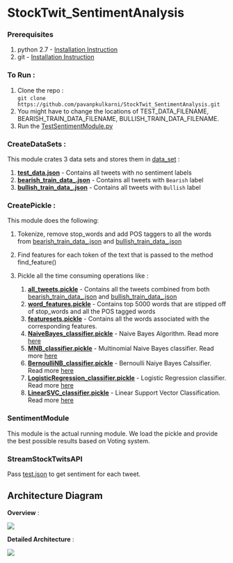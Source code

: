 # StockTwit_SentimentAnalysis

### Prerequisites  
1. python 2.7 - [Installation Instruction](https://www.python.org/download/releases/2.7/)
2. git - [Installation Instruction](https://git-scm.com/book/en/v2/Getting-Started-Installing-Git)


### To Run :  
1. Clone the repo :   
`git clone https://github.com/pavanpkulkarni/StockTwit_SentimentAnalysis.git`
2. You might have to change the locations of TEST_DATA_FILENAME, BEARISH_TRAIN_DATA_FILENAME, BULLISH_TRAIN_DATA_FILENAME.  
3. Run the [TestSentimentModule.py](https://github.com/pavanpkulkarni/StockTwit_SentimentAnalysis/blob/master/com/pavanpkulkarni/stocktwit/TestSentimentModule.py)


### CreateDataSets :  
This module crates 3 data sets and stores them in [data_set](https://github.com/pavanpkulkarni/StockTwit_SentimentAnalysis/tree/master/data_set) :
1. [**test_data.json**](https://github.com/pavanpkulkarni/StockTwit_SentimentAnalysis/blob/master/data_set/test_data.json) - Contains all tweets with no sentiment labels
2. [**bearish_train_data_.json**](https://github.com/pavanpkulkarni/StockTwit_SentimentAnalysis/blob/master/data_set/bearish_train_data_.json) - Contains all tweets with `Bearish` label
3. [**bullish_train_data_.json**](https://github.com/pavanpkulkarni/StockTwit_SentimentAnalysis/blob/master/data_set/bullish_train_data_.json) - Contains all tweets with `Bullish` label

### CreatePickle :
This module does the following:
1. Tokenize, remove stop_words and add POS taggers to all the words from [bearish_train_data_.json](https://github.com/pavanpkulkarni/StockTwit_SentimentAnalysis/blob/master/data_set/bearish_train_data_.json) and [bullish_train_data_.json](https://github.com/pavanpkulkarni/StockTwit_SentimentAnalysis/blob/master/data_set/bullish_train_data_.json)
2. Find features for each token of the text that is passed to the method find_feature()
3. Pickle all the time consuming operations like :  

   1. [**all_tweets.pickle**](https://github.com/pavanpkulkarni/StockTwit_SentimentAnalysis/tree/master/all_pickles) - Contains all the tweets combined from both [bearish_train_data_.json](https://github.com/pavanpkulkarni/StockTwit_SentimentAnalysis/blob/master/data_set/bearish_train_data_.json) and [bullish_train_data_.json](https://github.com/pavanpkulkarni/StockTwit_SentimentAnalysis/blob/master/data_set/bullish_train_data_.json)
   2. [**word_features.pickle**](https://github.com/pavanpkulkarni/StockTwit_SentimentAnalysis/tree/master/all_pickles) - Contains top 5000 words that are stipped off of stop_words and all the POS tagged words 
   3. [**featuresets.pickle**](https://github.com/pavanpkulkarni/StockTwit_SentimentAnalysis/tree/master/all_pickles) - Contains all the words associated with the corresponding features.
   4. [**NaiveBayes_classifier.pickle**](https://github.com/pavanpkulkarni/StockTwit_SentimentAnalysis/tree/master/all_pickles) - Naive Bayes Algorithm. Read more [here](http://www.nltk.org/_modules/nltk/classify/naivebayes.html)  
   5. [**MNB_classifier.pickle**](https://github.com/pavanpkulkarni/StockTwit_SentimentAnalysis/tree/master/all_pickles) - Multinomial Naive Bayes classifier. Read more [here](http://scikit-learn.org/stable/modules/generated/sklearn.naive_bayes.MultinomialNB.html)  
   6. [**BernoulliNB_classifier.pickle**](https://github.com/pavanpkulkarni/StockTwit_SentimentAnalysis/tree/master/all_pickles) - Bernoulli Naiye Bayes Calssifier. Read more [here](http://scikit-learn.org/stable/modules/generated/sklearn.naive_bayes.BernoulliNB.html)
   7. [**LogisticRegression_classifier.pickle**](https://github.com/pavanpkulkarni/StockTwit_SentimentAnalysis/tree/master/all_pickles) - Logistic Regression classifier. Read more [here](http://scikit-learn.org/stable/modules/generated/sklearn.linear_model.LogisticRegression.html)   
   8. [**LinearSVC_classifier.pickle**](https://github.com/pavanpkulkarni/StockTwit_SentimentAnalysis/tree/master/all_pickles) - Linear Support Vector Classification. Read more [here](http://scikit-learn.org/stable/modules/generated/sklearn.svm.LinearSVC.html)  
 

### SentimentModule
This module is the actual running module. We load the pickle and provide the best possible results based on Voting system. 

### StreamStockTwitsAPI
Pass [test.json](https://github.com/pavanpkulkarni/StockTwit_SentimentAnalysis/blob/master/data_set/test_data.json) to get sentiment for each tweet.  

## Architecture Diagram  

**Overview** :  

![](images/StockTwits_Overview.png)  

**Detailed Architecture** :  

![](images/StockTwits_Detailed_Architecture.png)  
